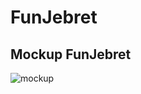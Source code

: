 # FunJebret

## Mockup FunJebret

![mockup](https://funfunboycom.mybalsamiq.com/mockups/6088455.png?key=7890238e0ff43e254a2ee99f9028435398512762)
